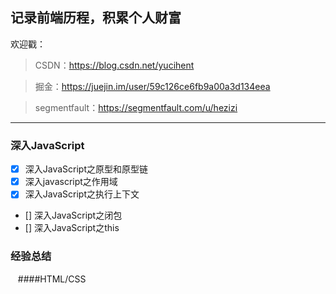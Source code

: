 ## 记录前端历程，积累个人财富


欢迎戳：

>CSDN：https://blog.csdn.net/yucihent

>掘金：https://juejin.im/user/59c126ce6fb9a00a3d134eea

>segmentfault：https://segmentfault.com/u/hezizi

---

### 深入JavaScript
- [x] 深入JavaScript之原型和原型链
- [x] 深入javascript之作用域
- [x] 深入JavaScript之执行上下文
- [] 深入JavaScript之闭包
- [] 深入JavaScript之this

### 经验总结
    ####HTML/CSS
